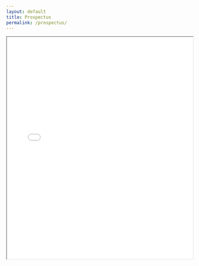 ```yaml
---
layout: default
title: Prospectus
permalink: /prospectus/
---
```


<iframe src="/prospectus.pdf" width="100%" height="600px">
